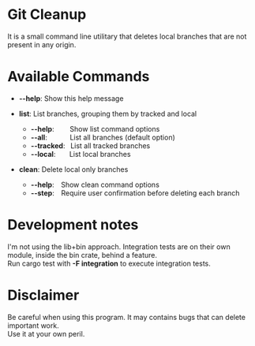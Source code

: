 # Git Cleanup

It is a small command line utilitary that deletes local branches that are not present in any origin.  

# Available Commands

- **--help**: Show this help message
- **list**: List branches, grouping them by tracked and local
  - **--help**:     Show list command options
  - **--all**:       List all branches (default option)
  - **--tracked**:  List all tracked branches
  - **--local**:    List local branches

- **clean**: Delete local only branches
  - **--help**: Show clean command options
  - **--step**: Require user confirmation before deleting each branch

# Development notes

I'm not using the lib+bin approach. Integration tests are on their own module, inside the bin crate, behind a feature.  
Run cargo test with **-F integration** to execute integration tests. 

# Disclaimer

Be careful when using this program. It may contains bugs that can delete important work.  
Use it at your own peril.
